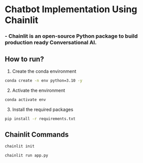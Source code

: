 # Chatbot Implementation Using Chainlit

### - Chainlit is an open-source Python package to build production ready Conversational AI.

## How to run?


1. Create the conda environment
```bash
conda create -n env python=3.10 -y
```

2. Activate the environment
```bash
conda activate env
```

3. Install the required packages
```bash
pip install -r requirements.txt
```

## Chainlit Commands
```bash
chainlit init
```

```bash
chainlit run app.py
```